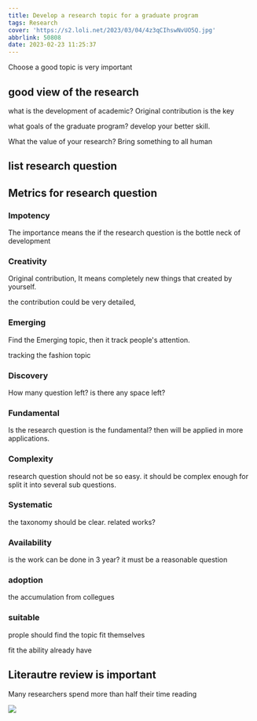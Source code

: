 ```yaml
---
title: Develop a research topic for a graduate program
tags: Research
cover: 'https://s2.loli.net/2023/03/04/4z3qCIhswNvUO5Q.jpg'
abbrlink: 50808
date: 2023-02-23 11:25:37
---
```


Choose a good topic is very important

## good view of the research

what is the development of academic? Original contribution is the key

what goals of the graduate program? develop your better skill.

What the value of your research? Bring something to all human

## list research question

## Metrics for research question

### Impotency

The importance means the if the research question is the bottle neck of development

### Creativity

Original contribution, It means completely new things that created by yourself.

the contribution could be very detailed,

### Emerging

Find the Emerging topic, then it track people's attention. 

tracking the fashion topic 

[](https://s2.loli.net/2023/03/04/8xg72tT9sGq5BbY.png)

### Discovery

How many question left? is there any space left?

### Fundamental

Is the research question is the fundamental? then will be applied in more applications.

### Complexity

research question should not be so easy. it should be complex enough for split it into several sub questions.

### Systematic

the taxonomy should be clear. related works?

### Availability

is the work can be done in 3 year? it must be a reasonable question

### adoption

the accumulation from collegues

### suitable

prople should find the topic fit themselves

fit the ability already have

## Literautre review is important

Many researchers spend more than half their time reading

![](https://s2.loli.net/2023/03/04/QHmt76v9rONoFAJ.png)